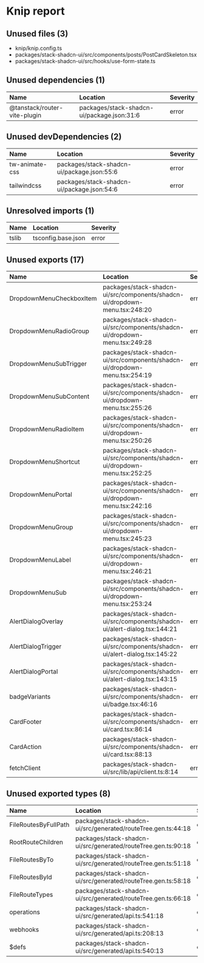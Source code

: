 # Knip report

## Unused files (3)

* knip/knip.config.ts
* packages/stack-shadcn-ui/src/components/posts/PostCardSkeleton.tsx
* packages/stack-shadcn-ui/src/hooks/use-form-state.ts

## Unused dependencies (1)

| Name                         | Location                                   | Severity |
| :--------------------------- | :----------------------------------------- | :------- |
| @tanstack/router-vite-plugin | packages/stack-shadcn-ui/package.json:31:6 | error    |

## Unused devDependencies (2)

| Name           | Location                                   | Severity |
| :------------- | :----------------------------------------- | :------- |
| tw-animate-css | packages/stack-shadcn-ui/package.json:55:6 | error    |
| tailwindcss    | packages/stack-shadcn-ui/package.json:54:6 | error    |

## Unresolved imports (1)

| Name  | Location           | Severity |
| :---- | :----------------- | :------- |
| tslib | tsconfig.base.json | error    |

## Unused exports (17)

| Name                     | Location                                                                   | Severity |
| :----------------------- | :------------------------------------------------------------------------- | :------- |
| DropdownMenuCheckboxItem | packages/stack-shadcn-ui/src/components/shadcn-ui/dropdown-menu.tsx:248:20 | error    |
| DropdownMenuRadioGroup   | packages/stack-shadcn-ui/src/components/shadcn-ui/dropdown-menu.tsx:249:28 | error    |
| DropdownMenuSubTrigger   | packages/stack-shadcn-ui/src/components/shadcn-ui/dropdown-menu.tsx:254:19 | error    |
| DropdownMenuSubContent   | packages/stack-shadcn-ui/src/components/shadcn-ui/dropdown-menu.tsx:255:26 | error    |
| DropdownMenuRadioItem    | packages/stack-shadcn-ui/src/components/shadcn-ui/dropdown-menu.tsx:250:26 | error    |
| DropdownMenuShortcut     | packages/stack-shadcn-ui/src/components/shadcn-ui/dropdown-menu.tsx:252:25 | error    |
| DropdownMenuPortal       | packages/stack-shadcn-ui/src/components/shadcn-ui/dropdown-menu.tsx:242:16 | error    |
| DropdownMenuGroup        | packages/stack-shadcn-ui/src/components/shadcn-ui/dropdown-menu.tsx:245:23 | error    |
| DropdownMenuLabel        | packages/stack-shadcn-ui/src/components/shadcn-ui/dropdown-menu.tsx:246:21 | error    |
| DropdownMenuSub          | packages/stack-shadcn-ui/src/components/shadcn-ui/dropdown-menu.tsx:253:24 | error    |
| AlertDialogOverlay       | packages/stack-shadcn-ui/src/components/shadcn-ui/alert-dialog.tsx:144:21  | error    |
| AlertDialogTrigger       | packages/stack-shadcn-ui/src/components/shadcn-ui/alert-dialog.tsx:145:22  | error    |
| AlertDialogPortal        | packages/stack-shadcn-ui/src/components/shadcn-ui/alert-dialog.tsx:143:15  | error    |
| badgeVariants            | packages/stack-shadcn-ui/src/components/shadcn-ui/badge.tsx:46:16          | error    |
| CardFooter               | packages/stack-shadcn-ui/src/components/shadcn-ui/card.tsx:86:14           | error    |
| CardAction               | packages/stack-shadcn-ui/src/components/shadcn-ui/card.tsx:88:13           | error    |
| fetchClient              | packages/stack-shadcn-ui/src/lib/api/client.ts:8:14                        | error    |

## Unused exported types (8)

| Name                 | Location                                                      | Severity |
| :------------------- | :------------------------------------------------------------ | :------- |
| FileRoutesByFullPath | packages/stack-shadcn-ui/src/generated/routeTree.gen.ts:44:18 | error    |
| RootRouteChildren    | packages/stack-shadcn-ui/src/generated/routeTree.gen.ts:90:18 | error    |
| FileRoutesByTo       | packages/stack-shadcn-ui/src/generated/routeTree.gen.ts:51:18 | error    |
| FileRoutesById       | packages/stack-shadcn-ui/src/generated/routeTree.gen.ts:58:18 | error    |
| FileRouteTypes       | packages/stack-shadcn-ui/src/generated/routeTree.gen.ts:66:18 | error    |
| operations           | packages/stack-shadcn-ui/src/generated/api.ts:541:18          | error    |
| webhooks             | packages/stack-shadcn-ui/src/generated/api.ts:208:13          | error    |
| $defs                | packages/stack-shadcn-ui/src/generated/api.ts:540:13          | error    |

